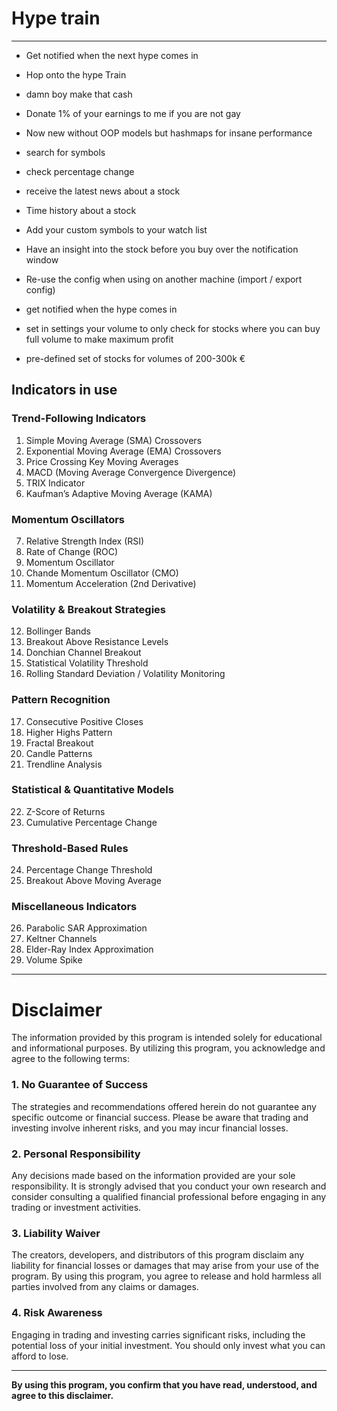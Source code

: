 # Hype train

---

- Get notified when the next hype comes in
- Hop onto the hype Train
- damn boy make that cash
- Donate 1% of your earnings to me if you are not gay
- Now new without OOP models but hashmaps for insane performance


- search for symbols
- check percentage change
- receive the latest news about a stock
- Time history about a stock
- Add your custom symbols to your watch list
- Have an insight into the stock before you buy over the notification window
- Re-use the config when using on another machine (import / export config)
- get notified when the hype comes in
- set in settings your volume to only check for stocks where you can buy full volume to make maximum profit
- pre-defined set of stocks for volumes of 200-300k €

## Indicators in use

### Trend-Following Indicators

1. Simple Moving Average (SMA) Crossovers
2. Exponential Moving Average (EMA) Crossovers
3. Price Crossing Key Moving Averages
4. MACD (Moving Average Convergence Divergence)
5. TRIX Indicator
6. Kaufman’s Adaptive Moving Average (KAMA)

### Momentum Oscillators

7. Relative Strength Index (RSI)
8. Rate of Change (ROC)
9. Momentum Oscillator
10. Chande Momentum Oscillator (CMO)
11. Momentum Acceleration (2nd Derivative)

### Volatility & Breakout Strategies

12. Bollinger Bands
13. Breakout Above Resistance Levels
14. Donchian Channel Breakout
15. Statistical Volatility Threshold
16. Rolling Standard Deviation / Volatility Monitoring

### Pattern Recognition

17. Consecutive Positive Closes
18. Higher Highs Pattern
19. Fractal Breakout
20. Candle Patterns
21. Trendline Analysis

### Statistical & Quantitative Models

22. Z-Score of Returns
23. Cumulative Percentage Change

### Threshold-Based Rules

24. Percentage Change Threshold
25. Breakout Above Moving Average

### Miscellaneous Indicators

26. Parabolic SAR Approximation
27. Keltner Channels
28. Elder-Ray Index Approximation
29. Volume Spike

---

# Disclaimer

The information provided by this program is intended solely for educational and informational purposes. By utilizing
this program, you acknowledge and agree to the following terms:

### 1. No Guarantee of Success

The strategies and recommendations offered herein do not guarantee any specific outcome or financial success. Please be
aware that trading and investing involve inherent risks, and you may incur financial losses.

### 2. Personal Responsibility

Any decisions made based on the information provided are your sole responsibility. It is strongly advised that you
conduct your own research and consider consulting a qualified financial professional before engaging in any trading or
investment activities.

### 3. Liability Waiver

The creators, developers, and distributors of this program disclaim any liability for financial losses or damages that
may arise from your use of the program. By using this program, you agree to release and hold harmless all parties
involved from any claims or damages.

### 4. Risk Awareness

Engaging in trading and investing carries significant risks, including the potential loss of your initial investment.
You should only invest what you can afford to lose.

---

**By using this program, you confirm that you have read, understood, and agree to this disclaimer.**